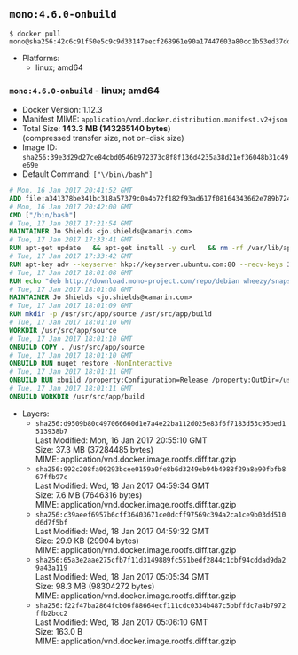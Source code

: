 ## `mono:4.6.0-onbuild`

```console
$ docker pull mono@sha256:42c6c91f50e5c9c9d33147eecf268961e90a17447603a80cc1b53ed37dd0b3ca
```

-	Platforms:
	-	linux; amd64

### `mono:4.6.0-onbuild` - linux; amd64

-	Docker Version: 1.12.3
-	Manifest MIME: `application/vnd.docker.distribution.manifest.v2+json`
-	Total Size: **143.3 MB (143265140 bytes)**  
	(compressed transfer size, not on-disk size)
-	Image ID: `sha256:39e3d29d27ce84cbd0546b972373c8f8f136d4235a38d21ef36048b31c49e69e`
-	Default Command: `["\/bin\/bash"]`

```dockerfile
# Mon, 16 Jan 2017 20:41:52 GMT
ADD file:a341378be341bc318a57379c0a4b72f182f93ad617f08164343662e789b7244b in / 
# Mon, 16 Jan 2017 20:42:00 GMT
CMD ["/bin/bash"]
# Tue, 17 Jan 2017 17:21:54 GMT
MAINTAINER Jo Shields <jo.shields@xamarin.com>
# Tue, 17 Jan 2017 17:33:41 GMT
RUN apt-get update   && apt-get install -y curl   && rm -rf /var/lib/apt/lists/*
# Tue, 17 Jan 2017 17:33:42 GMT
RUN apt-key adv --keyserver hkp://keyserver.ubuntu.com:80 --recv-keys 3FA7E0328081BFF6A14DA29AA6A19B38D3D831EF
# Tue, 17 Jan 2017 18:01:08 GMT
RUN echo "deb http://download.mono-project.com/repo/debian wheezy/snapshots/4.6.0.245 main" > /etc/apt/sources.list.d/mono-xamarin.list   && apt-get update   && apt-get install -y binutils mono-devel ca-certificates-mono fsharp mono-vbnc nuget referenceassemblies-pcl   && rm -rf /var/lib/apt/lists/* /tmp/*
# Tue, 17 Jan 2017 18:01:08 GMT
MAINTAINER Jo Shields <jo.shields@xamarin.com>
# Tue, 17 Jan 2017 18:01:09 GMT
RUN mkdir -p /usr/src/app/source /usr/src/app/build
# Tue, 17 Jan 2017 18:01:10 GMT
WORKDIR /usr/src/app/source
# Tue, 17 Jan 2017 18:01:10 GMT
ONBUILD COPY . /usr/src/app/source
# Tue, 17 Jan 2017 18:01:10 GMT
ONBUILD RUN nuget restore -NonInteractive
# Tue, 17 Jan 2017 18:01:11 GMT
ONBUILD RUN xbuild /property:Configuration=Release /property:OutDir=/usr/src/app/build/
# Tue, 17 Jan 2017 18:01:11 GMT
ONBUILD WORKDIR /usr/src/app/build
```

-	Layers:
	-	`sha256:d9509b80c497066660d1e7a4e22ba112d025e83f6f7183d53c95bed1513938b7`  
		Last Modified: Mon, 16 Jan 2017 20:55:10 GMT  
		Size: 37.3 MB (37284485 bytes)  
		MIME: application/vnd.docker.image.rootfs.diff.tar.gzip
	-	`sha256:992c208fa09293bcee0159a0fe8b6d3249eb94b4988f29a8e90fbfb867ffb97c`  
		Last Modified: Wed, 18 Jan 2017 04:59:34 GMT  
		Size: 7.6 MB (7646316 bytes)  
		MIME: application/vnd.docker.image.rootfs.diff.tar.gzip
	-	`sha256:c39aeef6957b6cff36403671ce0dcff97569c394a2ca1ce9b03dd510d6d7f5bf`  
		Last Modified: Wed, 18 Jan 2017 04:59:32 GMT  
		Size: 29.9 KB (29904 bytes)  
		MIME: application/vnd.docker.image.rootfs.diff.tar.gzip
	-	`sha256:65a3e2aae275cfb7f11d3149889fc551bedf2844c1cbf94cddad9da29a43a119`  
		Last Modified: Wed, 18 Jan 2017 05:05:34 GMT  
		Size: 98.3 MB (98304272 bytes)  
		MIME: application/vnd.docker.image.rootfs.diff.tar.gzip
	-	`sha256:f22f47ba2864fcb06f88664ecf111cdc0334b487c5bbffdc7a4b7972ffb2bcc2`  
		Last Modified: Wed, 18 Jan 2017 05:06:10 GMT  
		Size: 163.0 B  
		MIME: application/vnd.docker.image.rootfs.diff.tar.gzip
